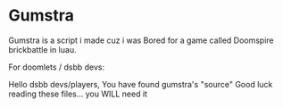 # Gumstra
Gumstra is a script i made cuz i was Bored for a game called Doomspire brickbattle in luau.





For doomlets / dsbb devs:
  
Hello dsbb devs/players, You have found gumstra's "source" Good luck reading these files... you WILL need it
